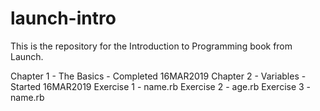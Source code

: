 # launch-intro

This is the repository for the Introduction to Programming book from Launch.

Chapter 1 - The Basics - Completed 16MAR2019
Chapter 2 - Variables - Started 16MAR2019
  Exercise 1 - name.rb
  Exercise 2 - age.rb
  Exercise 3 - name.rb
